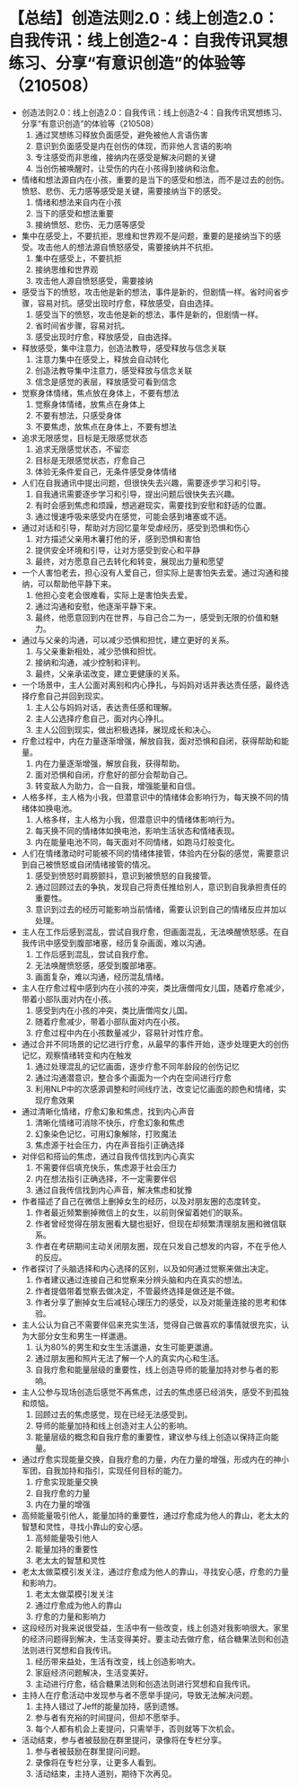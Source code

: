 # 【总结】创造法则2.0：线上创造2.0：自我传讯：线上创造2-4：自我传讯冥想练习、分享“有意识创造”的体验等（210508）

-   创造法则2.0：线上创造2.0：自我传讯：线上创造2-4：自我传讯冥想练习、分享“有意识创造”的体验等（210508）
    1.  通过冥想练习释放负面感受，避免被他人言语伤害
    2.  意识到负面感受是内在创伤的体现，而非他人言语的影响
    3.  专注感受而非思维，接纳内在感受是解决问题的关键
    4.  当创伤被唤醒时，让受伤的内在小孩得到接纳和治愈。
-   情绪和想法源自内在小孩，重要的是当下的感受和想法，而不是过去的创伤。愤怒、悲伤、无力感等感受是关键，需要接纳当下的感受。
    1.  情绪和想法来自内在小孩
    2.  当下的感受和想法重要
    3.  接纳愤怒、悲伤、无力感等感受
-   集中在感受上，不要抗拒，思维和世界观不是问题，重要的是接纳当下的感受。攻击他人的想法源自愤怒感受，需要接纳并不抗拒。
    1.  集中在感受上，不要抗拒
    2.  接纳思维和世界观
    3.  攻击他人源自愤怒感受，需要接纳
-   感受当下的愤怒，攻击他是新的想法，事件是新的，但剧情一样。省时间省步骤，容易对抗。感受出现时疗愈，释放感受，自由选择。
    1.  感受当下的愤怒，攻击他是新的想法，事件是新的，但剧情一样。
    2.  省时间省步骤，容易对抗。
    3.  感受出现时疗愈，释放感受，自由选择。
-   释放感受，集中注意力，创造法教导，感受释放与信念关联
    1.  注意力集中在感受上，释放会自动转化
    2.  创造法教导集中注意力，感受释放与信念关联
    3.  信念是感觉的表层，释放感受可看到信念
-   觉察身体情绪，焦点放在身体上，不要有想法
    1.  觉察身体情绪，放焦点在身体上
    2.  不要有想法，只感受身体
    3.  不要焦虑，放焦点在身体上，不要有想法
-   追求无限感觉，目标是无限感觉状态
    1.  追求无限感觉状态，不留恋
    2.  目标是无限感觉状态，疗愈自己
    3.  体验无条件爱自己，无条件感受身体情绪
-   人们在自我通讯中提出问题，但很快失去兴趣，需要逐步学习和引导。
    1.  自我通讯需要逐步学习和引导，提出问题后很快失去兴趣。
    2.  有时会感到焦虑和烦躁，想逃避现实，需要找到安慰和舒适的位置。
    3.  通过慢速呼吸来感受内在感觉，可能会感到堵塞或不适。
-   通过对话和引导，帮助对方回忆童年受虐经历，感受到恐惧和伤心
    1.  对方描述父亲用木薯打他的牙，感到恐惧和害怕
    2.  提供安全环境和引导，让对方感受到安心和平静
    3.  最终，对方愿意自己去转化和转变，展现出力量和愿望
-   一个人害怕老去，担心没有人爱自己，但实际上是害怕失去爱。通过沟通和接纳，可以帮助他平静下来。
    1.  他担心变老会很难看，实际上是害怕失去爱。
    2.  通过沟通和安慰，他逐渐平静下来。
    3.  最终，他愿意回到内在世界，与自己合二为一，感受到无限的价值和魅力。
-   通过与父亲的沟通，可以减少恐惧和担忧，建立更好的关系。
    1.  与父亲重新相处，减少恐惧和担忧。
    2.  接纳和沟通，减少控制和评判。
    3.  最终，父亲承诺改变，建立更健康的关系。
-   一个场景中，主人公面对离别和内心挣扎，与妈妈对话并表达责任感，最终选择疗愈自己并回到现实。
    1.  主人公与妈妈对话，表达责任感和理解。
    2.  主人公选择疗愈自己，面对内心挣扎。
    3.  主人公回到现实，做出积极选择，展现成长和决心。
-   疗愈过程中，内在力量逐渐增强，解放自我，面对恐惧和自闭，获得帮助和能量。
    1.  内在力量逐渐增强，解放自我，获得帮助。
    2.  面对恐惧和自闭，疗愈好的部分会帮助自己。
    3.  转变敌人为助力，合一自我，增强能量和自信。
-   人格多样，主人格为小我，但潜意识中的情绪体会影响行为，每天换不同的情绪体如换电池。
    1.  人格多样，主人格为小我，但潜意识中的情绪体影响行为。
    2.  每天换不同的情绪体如换电池，影响生活状态和情绪表现。
    3.  内在能量电池不同，每天面对不同情绪，如跑马灯般变化。
-   人们在情绪激动时可能被不同的情绪体接管，体验内在分裂的感觉，需要意识到自己被愤怒或自闭情绪接管的情况。
    1.  感受到愤怒时肩膀颤抖，意识到被愤怒的自我接管。
    2.  通过回顾过去的争执，发现自己将责任推给别人，意识到自我承担责任的重要性。
    3.  意识到过去的经历可能影响当前情绪，需要认识到自己的情绪反应并加以处理。
-   主人在工作后感到混乱，尝试自我疗愈，但画面混乱，无法唤醒愤怒感。在自我传讯中感受到腹部堵塞，经历复杂画面，难以沟通。
    1.  工作后感到混乱，尝试自我疗愈。
    2.  无法唤醒愤怒感，感受到腹部堵塞。
    3.  画面复杂，难以沟通，经历混乱情绪。
-   主人在疗愈过程中感到内在小孩的冲突，类比唐僧闯女儿国，随着疗愈减少，带着小部队面对内在小孩。
    1.  感受到内在小孩的冲突，类比唐僧闯女儿国。
    2.  随着疗愈减少，带着小部队面对内在小孩。
    3.  疗愈过程中内在小孩数量减少，容易针对性疗愈。
-   通过合并不同场景的记忆进行疗愈，从最早的事件开始，逐步处理更大的创伤记忆，观察情绪转变和内在触发
    1.  通过处理混乱的记忆画面，逐步疗愈不同年龄段的创伤记忆
    2.  通过沟通潜意识，整合多个画面为一个内在空间进行疗愈
    3.  利用NLP中的次感源调整和时间线疗法，改变记忆画面的颜色和情绪，实现疗愈效果
-   通过清晰化情绪，疗愈幻象和焦虑，找到内心声音
    1.  清晰化情绪可消除不快乐，疗愈幻象和焦虑
    2.  幻象染色记忆，可用幻象解除，打败魔法
    3.  焦虑源于社会压力，内在声音指引正确选择
-   对伴侣和搭讪的焦虑，通过自我传信找到内心真实
    1.  不需要伴侣填充快乐，焦虑源于社会压力
    2.  内在想法指引正确选择，不一定需要伴侣
    3.  通过自我传信找到内心声音，解决焦虑和犹豫
-   作者描述了自己在微信上删掉女生的经历，以及对朋友圈的态度转变。
    1.  作者最近频繁删掉微信上的女生，以前则保留着她们的联系。
    2.  作者曾经觉得在朋友圈看大腿也挺好，但现在却频繁清理朋友圈和微信联系。
    3.  作者在考研期间主动关闭朋友圈，现在只发自己想发的内容，不在乎他人的反应。
-   作者探讨了头脑选择和内心选择的区别，以及如何通过觉察来做出决定。
    1.  作者建议通过连接自己和觉察来分辨头脑和内在真实的想法。
    2.  作者提倡带着觉察去做决定，不管最终选择是做还是不做。
    3.  作者分享了删掉女生后减轻心理压力的感受，以及对能量连接的思考和体验。
-   主人公认为自己不需要伴侣来充实生活，觉得自己做喜欢的事情就很充实，认为大部分女生和男生一样邋遢。
    1.  认为80%的男生和女生生活邋遢，女生可能更邋遢。
    2.  通过朋友圈和照片无法了解一个人的真实内心和生活。
    3.  自我疗愈和能量层级的重要性，线上创造导师的能量加持对参与者的影响。
-   主人公参与现场创造后感觉不再焦虑，过去的焦虑感已经消失，感受不到孤独和烦恼。
    1.  回顾过去的焦虑感觉，现在已经无法感受到。
    2.  导师的能量加持和线上创造对主人公的影响。
    3.  能量层级的概念和自我疗愈的重要性，建议参与线上创造以保持正向能量。
-   通过疗愈实现能量交换，自我疗愈的力量，内在力量的增强，形成内在的神小军团，自我加持和指引，实现任何目标的能力。
    1.  疗愈实现能量交换
    2.  自我疗愈的力量
    3.  内在力量的增强
-   高频能量吸引他人，能量加持的重要性，通过疗愈成为他人的靠山，老太太的智慧和灵性，寻找小靠山的安心感。
    1.  高频能量吸引他人
    2.  能量加持的重要性
    3.  老太太的智慧和灵性
-   老太太做菜模引发关注，通过疗愈成为他人的靠山，寻找安心感，疗愈的力量和影响力。
    1.  老太太做菜模引发关注
    2.  通过疗愈成为他人的靠山
    3.  疗愈的力量和影响力
-   这段经历对我来说很受益，生活中有一些改变，线上创造对我影响很大。家里的经济问题得到解决，生活变得美好。要主动去做疗愈，结合糖果法则和创造法则进行冥想和自我传讯。
    1.  经历带来益处，生活有改变，线上创造影响大。
    2.  家庭经济问题解决，生活变美好。
    3.  主动进行疗愈，结合糖果法则和创造法则进行冥想和自我传讯。
-   主持人在疗愈活动中发现参与者不愿举手提问，导致无法解决问题。
    1.  主持人错过了Jeff的能量加持，感到遗憾。
    2.  参与者有充裕的时间提问，但却不愿举手。
    3.  每个人都有机会上麦提问，只需举手，否则就等下次机会。
-   活动结束，参与者被鼓励在群里提问，录像将在专栏分享。
    1.  参与者被鼓励在群里提问问题。
    2.  录像将在专栏分享，让更多人看到。
    3.  活动结束，主持人道别，期待下次再见。